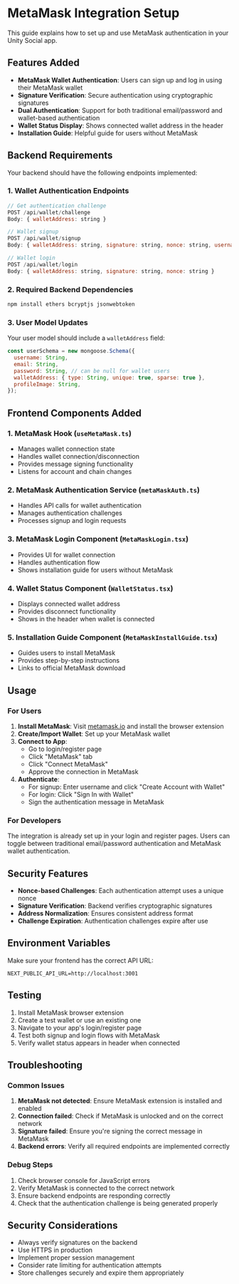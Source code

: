# MetaMask Integration Setup

This guide explains how to set up and use MetaMask authentication in your Unity Social app.

## Features Added

- **MetaMask Wallet Authentication**: Users can sign up and log in using their MetaMask wallet
- **Signature Verification**: Secure authentication using cryptographic signatures
- **Dual Authentication**: Support for both traditional email/password and wallet-based authentication
- **Wallet Status Display**: Shows connected wallet address in the header
- **Installation Guide**: Helpful guide for users without MetaMask

## Backend Requirements

Your backend should have the following endpoints implemented:

### 1. Wallet Authentication Endpoints

```javascript
// Get authentication challenge
POST /api/wallet/challenge
Body: { walletAddress: string }

// Wallet signup
POST /api/wallet/signup
Body: { walletAddress: string, signature: string, nonce: string, username: string }

// Wallet login
POST /api/wallet/login
Body: { walletAddress: string, signature: string, nonce: string }
```

### 2. Required Backend Dependencies

```bash
npm install ethers bcryptjs jsonwebtoken
```

### 3. User Model Updates

Your user model should include a `walletAddress` field:

```javascript
const userSchema = new mongoose.Schema({
  username: String,
  email: String,
  password: String, // can be null for wallet users
  walletAddress: { type: String, unique: true, sparse: true },
  profileImage: String,
});
```

## Frontend Components Added

### 1. MetaMask Hook (`useMetaMask.ts`)
- Manages wallet connection state
- Handles wallet connection/disconnection
- Provides message signing functionality
- Listens for account and chain changes

### 2. MetaMask Authentication Service (`metaMaskAuth.ts`)
- Handles API calls for wallet authentication
- Manages authentication challenges
- Processes signup and login requests

### 3. MetaMask Login Component (`MetaMaskLogin.tsx`)
- Provides UI for wallet connection
- Handles authentication flow
- Shows installation guide for users without MetaMask

### 4. Wallet Status Component (`WalletStatus.tsx`)
- Displays connected wallet address
- Provides disconnect functionality
- Shows in the header when wallet is connected

### 5. Installation Guide Component (`MetaMaskInstallGuide.tsx`)
- Guides users to install MetaMask
- Provides step-by-step instructions
- Links to official MetaMask download

## Usage

### For Users

1. **Install MetaMask**: Visit [metamask.io](https://metamask.io) and install the browser extension
2. **Create/Import Wallet**: Set up your MetaMask wallet
3. **Connect to App**: 
   - Go to login/register page
   - Click "MetaMask" tab
   - Click "Connect MetaMask"
   - Approve the connection in MetaMask
4. **Authenticate**: 
   - For signup: Enter username and click "Create Account with Wallet"
   - For login: Click "Sign In with Wallet"
   - Sign the authentication message in MetaMask

### For Developers

The integration is already set up in your login and register pages. Users can toggle between traditional email/password authentication and MetaMask wallet authentication.

## Security Features

- **Nonce-based Challenges**: Each authentication attempt uses a unique nonce
- **Signature Verification**: Backend verifies cryptographic signatures
- **Address Normalization**: Ensures consistent address format
- **Challenge Expiration**: Authentication challenges expire after use

## Environment Variables

Make sure your frontend has the correct API URL:

```env
NEXT_PUBLIC_API_URL=http://localhost:3001
```

## Testing

1. Install MetaMask browser extension
2. Create a test wallet or use an existing one
3. Navigate to your app's login/register page
4. Test both signup and login flows with MetaMask
5. Verify wallet status appears in header when connected

## Troubleshooting

### Common Issues

1. **MetaMask not detected**: Ensure MetaMask extension is installed and enabled
2. **Connection failed**: Check if MetaMask is unlocked and on the correct network
3. **Signature failed**: Ensure you're signing the correct message in MetaMask
4. **Backend errors**: Verify all required endpoints are implemented correctly

### Debug Steps

1. Check browser console for JavaScript errors
2. Verify MetaMask is connected to the correct network
3. Ensure backend endpoints are responding correctly
4. Check that the authentication challenge is being generated properly

## Security Considerations

- Always verify signatures on the backend
- Use HTTPS in production
- Implement proper session management
- Consider rate limiting for authentication attempts
- Store challenges securely and expire them appropriately 